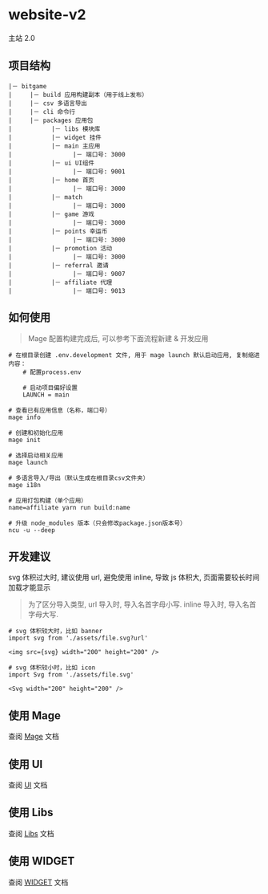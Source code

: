 # website-v2

主站 2.0

## 项目结构

```
|－ bitgame
|     |－ build 应用构建副本（用于线上发布）
|     |－ csv 多语言导出
|     |－ cli 命令行
|     |－ packages 应用包
|           |－ libs 模块库
|           |－ widget 挂件
|           |－ main 主应用
|                 |－ 端口号: 3000
|           |－ ui UI组件
|                 |－ 端口号: 9001
|           |－ home 首页
|                 |－ 端口号: 3000
|           |－ match
|                 |－ 端口号: 3000
|           |－ game 游戏
|                 |－ 端口号: 3000
|           |－ points 幸运币
|                 |－ 端口号: 3000
|           |－ promotion 活动
|                 |－ 端口号: 3000
|           |－ referral 邀请
|                 |－ 端口号: 9007
|           |－ affiliate 代理
|                 |－ 端口号: 9013
```

## 如何使用

> Mage 配置构建完成后, 可以参考下面流程新建 & 开发应用

```
# 在根目录创建 .env.development 文件, 用于 mage launch 默认启动应用, 复制缩进内容：
    # 配置process.env

    # 启动项目偏好设置
    LAUNCH = main

# 查看已有应用信息（名称，端口号）
mage info

# 创建和初始化应用
mage init

# 选择启动相关应用
mage launch

# 多语言导入/导出（默认生成在根目录csv文件夹）
mage i18n

# 应用打包构建（单个应用）
name=affiliate yarn run build:name

# 升级 node_modules 版本（只会修改package.json版本号）
ncu -u --deep
```

## 开发建议

svg 体积过大时, 建议使用 url, 避免使用 inline, 导致 js 体积大, 页面需要较长时间加载才能显示

> 为了区分导入类型, url 导入时, 导入名首字母小写. inline 导入时, 导入名首字母大写.

```
# svg 体积较大时，比如 banner
import svg from './assets/file.svg?url'

<img src={svg} width="200" height="200" />

# svg 体积较小时，比如 icon
import Svg from './assets/file.svg'

<Svg width="200" height="200" />
```

## 使用 Mage

查阅 [Mage](./mage-cli/README.md) 文档

## 使用 UI

查阅 [UI](./packages/ui/README.md) 文档

## 使用 Libs

查阅 [Libs](./packages/libs/README.md) 文档

## 使用 WIDGET

查阅 [WIDGET](./packages/widget/README.md) 文档
